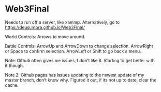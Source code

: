 # Web3Final
Needs to run off a server, like xammp.
Alternatively, go to https://deusumbra.github.io/Web3Final/

World Controls: Arrows to move around.

Battle Controls: ArrowUp and ArrowDown to change selection. ArrowRight or Space to confirm selection. ArrowLeft or Shift to go back a menu.

Note: Github often gives me issues, I don't like it. Starting to get better with it though.

Note 2: Github pages has issues updating to the newest update of my master branch, don't know why. Figured it out, if its not up to date, clear the cache.